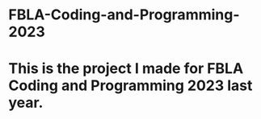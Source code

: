 # FBLA-Coding-and-Programming-2023
# This is the project I made for FBLA Coding and Programming 2023 last year.
